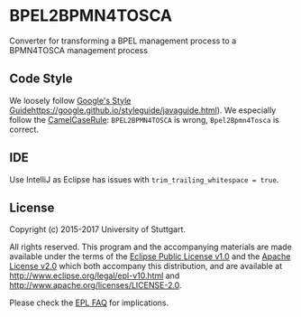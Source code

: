 # BPEL2BPMN4TOSCA
Converter for transforming a BPEL management process to a BPMN4TOSCA management process

## Code Style
We loosely follow [Google's Style Guide]()https://google.github.io/styleguide/javaguide.html).
We especially follow the [CamelCaseRule](https://google.github.io/styleguide/javaguide.html#s5.3-camel-case):
`BPEL2BPMN4TOSCA` is wrong, `Bpel2Bpmn4Tosca` is correct.

## IDE
Use IntelliJ as Eclipse has issues with `trim_trailing_whitespace = true`.

## License
Copyright (c) 2015-2017 University of Stuttgart.

All rights reserved. This program and the accompanying materials
are made available under the terms of the [Eclipse Public License v1.0]
and the [Apache License v2.0] which both accompany this distribution,
and are available at http://www.eclipse.org/legal/epl-v10.html
and http://www.apache.org/licenses/LICENSE-2.0.

Please check the [EPL FAQ](https://eclipse.org/legal/eplfaq.php#DUALLIC) for implications.

 [Apache License v2.0]: http://www.apache.org/licenses/LICENSE-2.0.html
 [Eclipse Public License v1.0]: http://www.eclipse.org/legal/epl-v10.html
